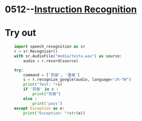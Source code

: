 # 0512--[Instruction Recognition](https://www.thepythoncode.com/article/using-speech-recognition-to-convert-speech-to-text-python)

# Try out
```python
    import speech_recognition as sr
    r = sr.Recognizer()
    with sr.AudioFile("media/testa.wav") as source:
        audio = r.record(source)

    try:
        command = ['剪接', '重複']
        s = r.recognize_google(audio, language="zh-TW")
        print("Text: "+s)
        if '剪接' in s :
            print("剪接")
        else :
            print('pass')
    except Exception as e:
        print("Exception: "+str(e))
```

